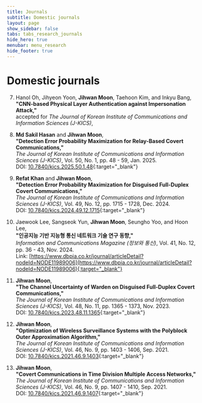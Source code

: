 ```yaml
---
title: Journals
subtitle: Domestic journals
layout: page
show_sidebar: false
tabs: tabs_research_journals
hide_hero: true
menubar: menu_research
hide_footer: true
---
```


# Domestic journals

7. Hanol Oh, Jihyeon Yoon, __Jihwan Moon__, Taehoon Kim, and Inkyu Bang,        
__"CNN-based Physical Layer Authentication against Impersonation Attack,"__     
accepted for _The Journal of Korean Institute of Communications and Information Sciences (J-KICS)_,     

6. __Md Sakil Hasan__ and __Jihwan Moon__,        
__"Detection Error Probability Maximization for Relay-Based Covert Communications,"__     
_The Journal of Korean Institute of Communications and Information Sciences (J-KICS)_, Vol. 50, No. 1, pp. 48 - 59, Jan. 2025.      
DOI: [10.7840/kics.2025.50.1.48](https://doi.org/10.7840/kics.2025.50.1.48){:target="_blank"}      

5. __Refat Khan__ and __Jihwan Moon__,        
__"Detection Error Probability Maximization for Disguised Full-Duplex Covert Communications,"__     
_The Journal of Korean Institute of Communications and Information Sciences (J-KICS)_, Vol. 49, No. 12, pp. 1715 - 1728, Dec. 2024.        
DOI: [10.7840/kics.2024.49.12.1715](https://doi.org/10.7840/kics.2024.49.12.1715){:target="_blank"}      

4. Jaewook Lee, Sangseok Yun, __Jihwan Moon__, Seungho Yoo, and Hoon Lee,        
__"인공지능 기반 지능형 통신 네트워크 기술 연구 동향,"__     
_Information and Communications Magazine (정보와 통신)_, Vol. 41, No. 12, pp. 36 - 43, Nov. 2024.        
Link: [https://www.dbpia.co.kr/journal/articleDetail?nodeId=NODE11989006](https://www.dbpia.co.kr/journal/articleDetail?nodeId=NODE11989006){:target="_blank"}      

3. __Jihwan Moon__,        
__"The Channel Uncertainty of Warden on Disguised Full-Duplex Covert Communications,"__     
_The Journal of Korean Institute of Communications and Information Sciences (J-KICS)_, Vol. 48, No. 11, pp. 1365 - 1373, Nov. 2023.        
DOI: [10.7840/kics.2023.48.11.1365](http://doi.org/10.7840/kics.2023.48.11.1365){:target="_blank"}      

2. __Jihwan Moon__,        
__"Optimization of Wireless Surveillance Systems with the Polyblock Outer Approximation Algorithm,"__     
_The Journal of Korean Institute of Communications and Information Sciences (J-KICS)_, Vol. 46, No. 9, pp. 1403 - 1406, Sep. 2021.      
DOI: [10.7840/kics.2021.46.9.1403](http://doi.org/10.7840/kics.2021.46.9.1403){:target="_blank"}  

1. __Jihwan Moon__,        
__"Covert Communications in Time Division Multiple Access Networks,"__     
_The Journal of Korean Institute of Communications and Information Sciences (J-KICS)_, Vol. 46, No. 9, pp. 1407 - 1410, Sep. 2021.      
DOI: [10.7840/kics.2021.46.9.1407](http://doi.org/10.7840/kics.2021.46.9.1407){:target="_blank"}  
